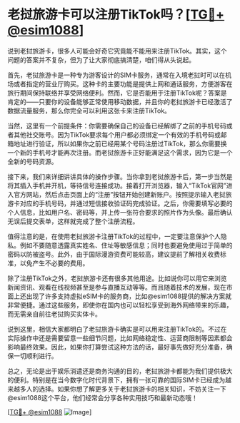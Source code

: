 # 老挝旅游卡可以注册TikTok吗？[[TG💪+ @esim1088](https://t.me/s/esim1088)]

说到老挝旅游卡，很多人可能会好奇它究竟能不能用来注册TikTok。其实，这个问题的答案并不复杂，但为了让大家彻底搞清楚，咱们得从头说起。

首先，老挝旅游卡是一种专为游客设计的SIM卡服务，通常在入境老挝时可以在机场或者指定的营业厅购买。这种卡的主要功能是提供上网和通话服务，方便游客在旅行期间保持联络并享受网络便利。然而，它是否能用于注册TikTok呢？答案是肯定的——只要你的设备能够正常使用移动数据，并且你的老挝旅游卡已经激活了数据流量服务，那么你完全可以利用这张卡来注册TikTok。

当然，这里有一个前提条件：你需要确保自己的设备已经解绑了之前的手机号码或者其他社交账号。因为TikTok要求每个用户都必须绑定一个有效的手机号码或邮箱地址进行验证，所以如果你之前已经用某个号码注册过TikTok，那么你需要换一个新的手机号才能再次注册。而老挝旅游卡正好能满足这个需求，因为它是一个全新的号码资源。

接下来，我们来详细讲讲具体的操作步骤。当你拿到老挝旅游卡后，第一步当然是将其插入手机并开机，等待信号连接成功。接着打开浏览器，输入“TikTok官网”进入官方网站，然后点击页面上的“注册”按钮开始创建新账户。按照提示输入老挝旅游卡对应的手机号码，并通过短信接收验证码完成验证。之后，你需要填写必要的个人信息，比如用户名、密码等，并上传一张符合要求的照片作为头像。最后确认无误后提交表单，这样就完成了整个注册流程。

值得注意的是，在使用老挝旅游卡注册TikTok的过程中，一定要注意保护个人隐私。例如不要随意透露真实姓名、住址等敏感信息；同时也要避免使用过于简单的密码以防被盗号。此外，由于国际漫游资费可能较高，建议提前了解相关收费标准，以免产生不必要的费用。

除了注册TikTok之外，老挝旅游卡还有很多其他用途。比如说你可以用它来浏览新闻资讯、观看在线视频甚至是参与直播互动等等。而且随着技术的发展，现在市面上还出现了许多支持虚拟eSIM卡的服务商，比如@esim1088提供的解决方案就非常便捷。通过这些服务，即使你在国内也可以轻松享受到海外网络带来的乐趣，而无需亲自前往老挝购买实体卡。

说到这里，相信大家都明白了老挝旅游卡确实是可以用来注册TikTok的。不过在实际操作中还是需要留意一些细节问题，比如网络稳定性、运营商限制等因素都会影响最终效果。因此，如果你打算尝试这种方法的话，最好事先做好充分准备，确保一切顺利进行。

总之，无论是出于娱乐消遣还是商务沟通的目的，老挝旅游卡都能为我们提供极大的便利。特别是在当今数字化时代背景下，拥有一张可靠的国际SIM卡已经成为越来越多人的选择。如果你想了解更多关于老挝旅游卡的相关知识，不妨关注一下@esim1088这个平台，他们经常会分享各种实用技巧和最新动态哦！

[[TG💪+ @esim1088](https://t.me/s/esim1088) ![Image](https://i.postimg.cc/4NQfJmqS/Snipaste-2025-05-13-00-14-12.png)]